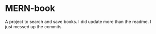 # MERN-book
A project to search and save books.
I did update more than the readme. I just messed up the commits.
